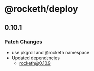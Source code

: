 # @rocketh/deploy

## 0.10.1

### Patch Changes

- use pkgroll and @rocketh namespace
- Updated dependencies
  - rocketh@0.10.9
